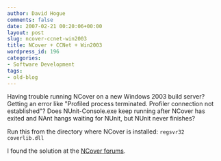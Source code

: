 ```yaml
---
author: David Hogue
comments: false
date: 2007-02-21 00:20:06+00:00
layout: post
slug: ncover-ccnet-win2003
title: NCover + CCNet + Win2003
wordpress_id: 196
categories:
- Software Development
tags:
- old-blog
---
```


Having trouble running NCover on a new Windows 2003 build server? Getting an error like "Profiled process terminated. Profiler connection not established"?  Does NUnit-Console.exe keep running after NCover has exited and NAnt hangs waiting for NUnit, but NUnit never finishes?

Run this from the directory where NCover is installed: `regsvr32 coverlib.dll`

I found the solution at the [NCover forums](http://ncover.org/SITE/forums/thread/43.aspx#94).
